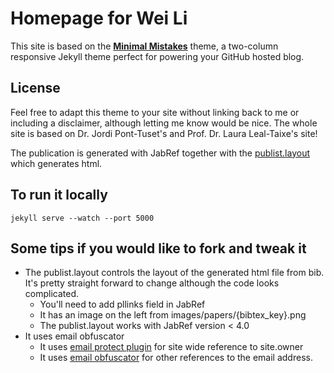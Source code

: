# Homepage for Wei Li

This site is based on the **[Minimal Mistakes](http://mmistakes.github.io/minimal-mistakes)** theme, a two-column responsive Jekyll theme perfect for powering your GitHub hosted blog.

## License

Feel free to adapt this theme to your site without linking back to me or including a disclaimer, although letting me know would be nice.
The whole site is based on Dr. Jordi Pont-Tuset's and Prof. Dr. Laura Leal-Taixe's site!

The publication is generated with JabRef together with the [publist.layout](https://truongnghiem.wordpress.com/2010/09/29/introducing-publist/) 
which generates html.

## To run it locally
```
jekyll serve --watch --port 5000
```

## Some tips if you would like to fork and tweak it
* The publist.layout controls the layout of the generated html file from bib. It's pretty straight forward to change although the code looks complicated.
  * You'll need to add pllinks field in JabRef
  * It has an image on the left from images/papers/{bibtex_key}.png
  * The publist.layout works with JabRef version < 4.0
* It uses email obfuscator
  * It uses [email protect plugin](https://github.com/vwochnik/jekyll-email-protect) for site wide reference to site.owner
  * It uses [email obfuscator](https://github.com/psmiraglia/jekyll-email-obfuscator) for other references to the email address.
